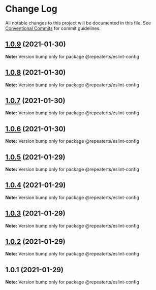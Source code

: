 # Change Log

All notable changes to this project will be documented in this file.
See [Conventional Commits](https://conventionalcommits.org) for commit guidelines.

## [1.0.9](https://github.com/repeaterts/utilities/compare/@repeaterts/eslint-config@1.0.8...@repeaterts/eslint-config@1.0.9) (2021-01-30)

**Note:** Version bump only for package @repeaterts/eslint-config





## [1.0.8](https://github.com/repeaterts/utilities/compare/@repeaterts/eslint-config@1.0.7...@repeaterts/eslint-config@1.0.8) (2021-01-30)

**Note:** Version bump only for package @repeaterts/eslint-config





## [1.0.7](https://github.com/repeaterts/utilities/compare/@repeaterts/eslint-config@1.0.6...@repeaterts/eslint-config@1.0.7) (2021-01-30)

**Note:** Version bump only for package @repeaterts/eslint-config





## [1.0.6](https://github.com/repeaterts/utilities/compare/@repeaterts/eslint-config@1.0.5...@repeaterts/eslint-config@1.0.6) (2021-01-30)

**Note:** Version bump only for package @repeaterts/eslint-config





## [1.0.5](https://github.com/repeaterts/utilities/compare/@repeaterts/eslint-config@1.0.4...@repeaterts/eslint-config@1.0.5) (2021-01-29)

**Note:** Version bump only for package @repeaterts/eslint-config





## [1.0.4](https://github.com/repeaterts/utilities/compare/@repeaterts/eslint-config@1.0.3...@repeaterts/eslint-config@1.0.4) (2021-01-29)

**Note:** Version bump only for package @repeaterts/eslint-config





## [1.0.3](https://github.com/repeaterts/utilities/compare/@repeaterts/eslint-config@1.0.2...@repeaterts/eslint-config@1.0.3) (2021-01-29)

**Note:** Version bump only for package @repeaterts/eslint-config





## [1.0.2](https://github.com/repeaterts/utilities/compare/@repeaterts/eslint-config@1.0.1...@repeaterts/eslint-config@1.0.2) (2021-01-29)

**Note:** Version bump only for package @repeaterts/eslint-config





## 1.0.1 (2021-01-29)

**Note:** Version bump only for package @repeaterts/eslint-config
